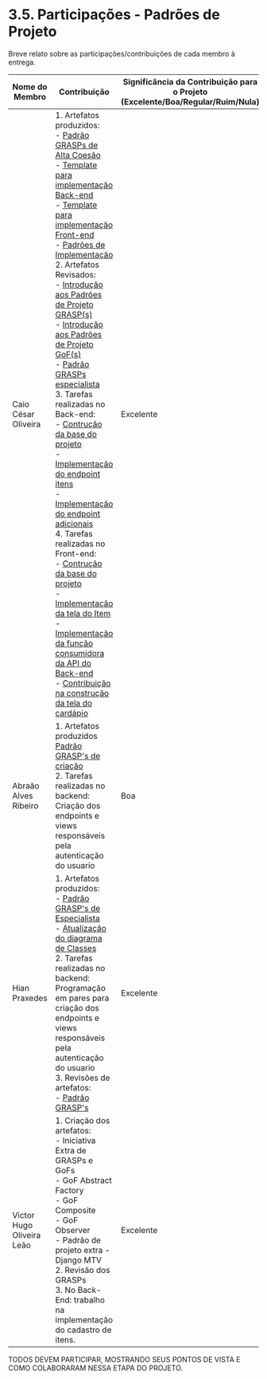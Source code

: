 # 3.5. Participações - Padrões de Projeto

Breve relato sobre as participações/contribuições de cada membro à entrega. 

|Nome do Membro | Contribuição | Significância da Contribuição para o Projeto (Excelente/Boa/Regular/Ruim/Nula) |
| -- | -- | -- |
| Caio César Oliveira  |  1. Artefatos produzidos: <br>- [Padrão GRASPs de Alta Coesão](./grasps.md)<br>- [Template para implementação Back-end](../templates-implementacao/template_inicial_back.md)<br>- [Template para implementação Front-end](../templates-implementacao/template_inicial_front.md)<br>- [Padrões de Implementação](./iniciativas_extras/padrao-implementacao.md)<br>2. Artefatos Revisados:<br>- [Introdução aos Padrões de Projeto GRASP(s)](./iniciativas_extras/grasps.md)<br>- [Introdução aos Padrões de Projeto GoF(s)](./iniciativas_extras/gofs.md)<br>- [Padrão GRASPs especialista](./grasps.md)<br>3. Tarefas realizadas no Back-end:<br>- [Contrução da base do projeto](https://github.com/UnBArqDsw2022-2/2022.2_G5_SoftSteakHouse_Backend/commit/e68a33804431074b8460daf2ba7f0537f82a34ec)<br>- [Implementação do endpoint itens](https://github.com/UnBArqDsw2022-2/2022.2_G5_SoftSteakHouse_Backend/commit/e68a33804431074b8460daf2ba7f0537f82a34ec)<br>- [Implementação do endpoint adicionais](https://github.com/UnBArqDsw2022-2/2022.2_G5_SoftSteakHouse_Backend/commit/d8338b6e7e695c38cbe2518710320b609f5a6bad)<br>4. Tarefas realizadas no Front-end:<br>- [Contrução da base do projeto](https://github.com/UnBArqDsw2022-2/2022.2_G5_SoftSteakHouse_Frontend/commit/a0d581634bb2b83a2e2c13f16c6577594a27d105)<br>- [Implementação da tela do Item](https://github.com/UnBArqDsw2022-2/2022.2_G5_SoftSteakHouse_Frontend/commit/afef383f8c74f30f94003d25274b2414817607ca)<br>- [Implementação da função consumidora da API do Back-end](https://github.com/UnBArqDsw2022-2/2022.2_G5_SoftSteakHouse_Frontend/commit/c0a3beac01e05586059a6aac555b7eac5820c518)<br>- [Contribuição na construção da tela do cardápio](https://github.com/UnBArqDsw2022-2/2022.2_G5_SoftSteakHouse_Frontend/pull/4) | Excelente |
|Abraão Alves Ribeiro|1. Artefatos produzidos [Padrão GRASP's de criação](./grasps.md) <br>2. Tarefas realizadas no backend: Criação dos endpoints e views responsáveis pela autenticação do usuario|Boa|
|Hian Praxedes|1. Artefatos produzidos:<br> - [Padrão GRASP's de Especialista](./grasps.md) <br>- [Atualização do diagrama de Classes](./modelagem/diagramas_estaticos/diagrama_classes.md)<br>2. Tarefas realizadas no backend: <br>Programação em pares para criação dos endpoints e views responsáveis pela autenticação do usuario<br> 3. Revisões de artefatos:<br>- [Padrão GRASP's](./grasps.md)|Excelente|
| Victor Hugo Oliveira Leão | 1. Criação dos artefatos:<br> - Iniciativa Extra de GRASPs e GoFs<br>- GoF Abstract Factory<br>- GoF Composite<br>- GoF Observer<br>- Padrão de projeto extra - Django MTV<br>2. Revisão dos GRASPs<br>3. No Back-End: trabalho na implementação do cadastro de itens. | Excelente |

TODOS DEVEM PARTICIPAR, MOSTRANDO SEUS PONTOS DE VISTA E COMO COLABORARAM NESSA ETAPA DO PROJETO.
